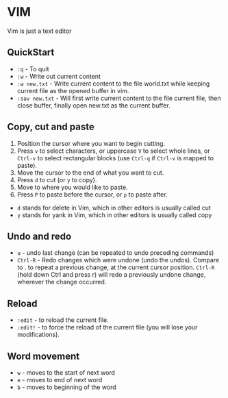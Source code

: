 # VIM

Vim is just a text editor

## QuickStart

- `:q` - To quit
- `:w` - Write out current content
- `:w new.txt` - Write current content to the file world.txt while keeping current file as the opened buffer in vim.
- `:sav new.txt` - Will first write current  content to the file current file, then close buffer, finally open new.txt as the current buffer.

## Copy, cut and paste

1. Position the cursor where you want to begin cutting.
2. Press `v` to select characters, or uppercase `V` to select whole lines, or `Ctrl-v` to select rectangular blocks (use `Ctrl-q` if `Ctrl-v` is mapped to paste).
3. Move the cursor to the end of what you want to cut.
4. Press `d` to cut (or `y` to copy).
5. Move to where you would like to paste.
6. Press `P` to paste before the cursor, or `p` to paste after.

- `d` stands for delete in Vim, which in other editors is usually called cut
- `y` stands for yank in Vim, which in other editors is usually called copy

## Undo and redo

- `u` - undo last change (can be repeated to undo preceding commands) 
- `Ctrl-R` - Redo changes which were undone (undo the undos). Compare to . to repeat a previous change, at the current cursor position. `Ctrl-R` (hold down Ctrl and press r) will redo a previously undone change, wherever the change occurred.

## Reload

- `:edit` - to reload the current file. 
- `:edit!` - to force the reload of the current file (you will lose your modifications).

## Word movement

- `w` - moves to the start of next word
- `e` - moves to end of next word
- `b` - moves to beginning of the word
